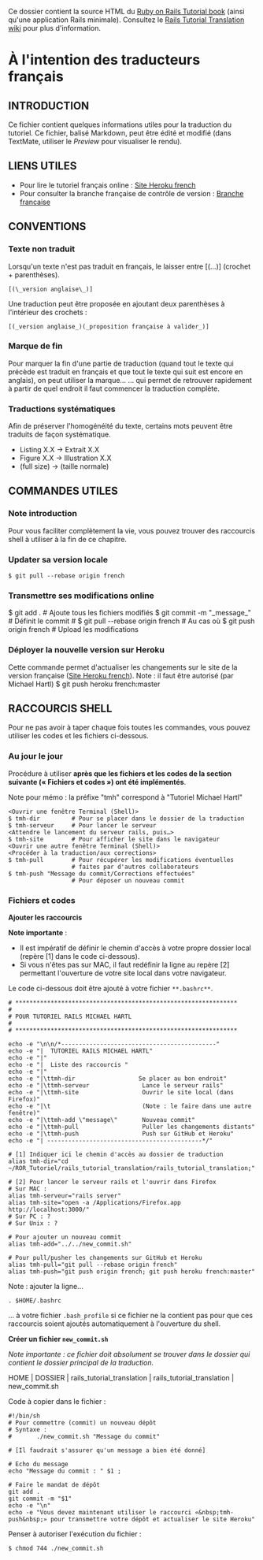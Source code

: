 Ce dossier contient la source HTML du [Ruby on Rails Tutorial book](http://ruby.railstutorial.org/ruby-on-rails-tutorial-book) (ainsi qu'une application Rails minimale). Consultez le [Rails Tutorial Translation wiki](https://github.com/mhartl/rails_tutorial_translation/wiki) pour plus d'information.

[Site Heroku french]: http://french.railstutorial.org/	"Site Heroku français"
[Branche francaise]:  https://github.com/mhartl/rails_tutorial_translation/tree/french "Branche française"

# À l'intention des traducteurs français

## INTRODUCTION

Ce fichier contient quelques informations utiles pour la traduction du tutoriel. Ce fichier, balisé Markdown, peut être édité et modifié (dans TextMate, utiliser le _Preview_ pour visualiser le rendu).

## LIENS UTILES

* Pour lire le tutoriel français online : [Site Heroku french][]
* Pour consulter la branche française de contrôle de version : [Branche francaise][]

## CONVENTIONS

### Texte non traduit

Lorsqu'un texte n'est pas traduit en français, le laisser entre \[(...)\] (crochet + parenthèses).

	[(\_version anglaise\_)]

Une traduction peut être proposée en ajoutant deux parenthèses à l'intérieur des crochets :

	[(_version anglaise_)(_proposition française à valider_)]

### Marque de fin

Pour marquer la fin d'une partie de traduction (quand tout le texte qui précède est traduit en français et que tout le texte qui suit est encore en anglais), on peut utiliser la marque…
		<!-- FIN FRENCH -->
… qui permet de retrouver rapidement à partir de quel endroit il faut commencer la traduction complète.

### Traductions systématiques

Afin de préserver l'homogénéité du texte, certains mots peuvent être traduits de façon systématique.

* Listing X.X -> Extrait X.X
* Figure X.X  -> Illustration X.X
* (full size) -> (taille normale)

## COMMANDES UTILES

### Note introduction

Pour vous faciliter complètement la vie, vous pouvez trouver des raccourcis shell à utiliser à la fin de ce chapitre.

### Updater sa version locale
	$ git pull --rebase origin french

### Transmettre ses modifications online
<faire des modifications>
	$ git add . 														# Ajoute tous les fichiers modifiés
	$ git commit -m "_message_"							# Définit le commit
	# $ git pull --rebase origin french			# Au cas où
	$ git push origin french								# Upload les modifications

### Déployer la nouvelle version sur Heroku
Cette commande permet d'actualiser les changements sur le site de la version française ([Site Heroku french][]).
Note : il faut être autorisé (par Michael Hartl)
	$ git push heroku french:master
	
## RACCOURCIS SHELL

Pour ne pas avoir à taper chaque fois toutes les commandes, vous pouvez utiliser les codes et les fichiers ci-dessous.

### Au jour le jour

Procédure à utiliser **après que les fichiers et les codes de la section suivante («&nbsp;Fichiers et codes&nbsp;») ont été implémentés**.

Note pour mémo : la préfixe "tmh" correspond à "Tutoriel Michael Hartl"

	<Ouvrir une fenêtre Terminal (Shell)>
	$ tmh-dir         # Pour se placer dans le dossier de la traduction
	$ tmh-serveur     # Pour lancer le serveur
	<Attendre le lancement du serveur rails, puis…>
	$ tmh-site        # Pour afficher le site dans le navigateur
	<Ouvrir une autre fenêtre Terminal (Shell)>
	<Procéder à la traduction/aux corrections>
	$ tmh-pull        # Pour récupérer les modifications éventuelles
	                  # faites par d'autres collaborateurs
	$ tmh-push "Message du commit/Corrections effectuées" 
	                  # Pour déposer un nouveau commit

### Fichiers et codes

**Ajouter les raccourcis**

**Note importante** :

* Il est impératif de définir le chemin d'accès à votre propre dossier local (repère \[1\] dans le code ci-dessous).
* Si vous n'êtes pas sur MAC, il faut redéfinir la ligne au repère \[2\] permettant l'ouverture de votre site local dans votre navigateur.

Le code ci-dessous doit être ajouté à votre fichier `**.bashrc**`.

	# ***************************************************************
	#
	# POUR TUTORIEL RAILS MICHAEL HARTL
	#
	# ***************************************************************
	
	echo -e "\n\n/*--------------------------------------------"
	echo -e "|  TUTORIEL RAILS MICHAEL HARTL"
	echo -e "|"
	echo -e "|  Liste des raccourcis "
	echo -e "|"
	echo -e "|\ttmh-dir                  Se placer au bon endroit"
	echo -e "|\ttmh-serveur               Lance le serveur rails"
	echo -e "|\ttmh-site                  Ouvrir le site local (dans Firefox)"
	echo -e "|\t                          (Note : le faire dans une autre fenêtre)"
	echo -e "|\ttmh-add \"message\"       Nouveau commit"
	echo -e "|\ttmh-pull                  Puller les changements distants"
	echo -e "|\ttmh-push                  Push sur GitHub et Heroku"
	echo -e "| --------------------------------------------*/"
	
	# [1] Indiquer ici le chemin d'accès au dossier de traduction
	alias tmh-dir="cd 	~/ROR_Tutoriel/rails_tutorial_translation/rails_tutorial_translation;"
	
	# [2] Pour lancer le serveur rails et l'ouvrir dans Firefox
	# Sur MAC :
	alias tmh-serveur="rails server"
	alias tmh-site="open -a /Applications/Firefox.app http://localhost:3000/"
	# Sur PC : ?
	# Sur Unix : ?
	
	# Pour ajouter un nouveau commit
	alias tmh-add="../../new_commit.sh"
	
	# Pour pull/pusher les changements sur GitHub et Heroku
	alias tmh-pull="git pull --rebase origin french"
	alias tmh-push="git push origin french; git push heroku french:master"

Note : ajouter la ligne…

	. $HOME/.bashrc

… à votre fichier `.bash_profile` si ce fichier ne la contient pas pour que ces raccourcis soient ajoutés automatiquement à l'ouverture du shell.

**Créer un fichier `new_commit.sh`**

*Note importante : ce fichier doit absolument se trouver dans le dossier qui contient le dossier principal de la traduction.*

HOME | DOSSIER       | rails_tutorial_translation | rails_tutorial_translation
     | new_commit.sh

Code à copier dans le fichier :

	#!/bin/sh
	# Pour commettre (commit) un nouveau dépôt
	# Syntaxe :
	#		./new_commit.sh "Message du commit"
	
	# [Il faudrait s'assurer qu'un message a bien été donné]
	
	# Echo du message
	echo "Message du commit : " $1 ;
	
	# Faire le mandat de dépôt
	git add .
	git commit -m "$1"
	echo -e "\n"
	echo -e "Vous devez maintenant utiliser le raccourci «&nbsp;tmh-push&nbsp;» pour transmettre votre dépôt et actualiser le site Heroku"
	
Penser à autoriser l'exécution du fichier :

	$ chmod 744 ./new_commit.sh
